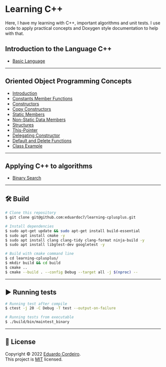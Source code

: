 # Learning C++
Here, I have my learning with C++, important algorithms and unit tests.
I use code to apply practical concepts and Doxygen style documentation to help with that.

## Introduction to the Language C++

- [Basic Language](https://github.com/eduardoc7/learning-cplusplus/tree/main/src/course/basic-language)

---

## Oriented Object Programming Concepts

- [Introduction](https://github.com/eduardoc7/learning-cplusplus/tree/main/src/course/OO-programing/Introduction.hpp)
- [Constants Member Functions](https://github.com/eduardoc7/learning-cplusplus/tree/main/src/course/OO-programing/LearningConstantMemberFunctions.hpp)
- [Constructors](https://github.com/eduardoc7/learning-cplusplus/tree/main/src/course/OO-programing/LearningConstructors.hpp)
- [Copy Constructors](https://github.com/eduardoc7/learning-cplusplus/tree/main/src/course/OO-programing/LearningCopyConstructors)
- [Static Members](https://github.com/eduardoc7/learning-cplusplus/tree/main/src/course/OO-programing/LearningStaticMembers.hpp)
- [Non-Static Data Members](https://github.com/eduardoc7/learning-cplusplus/tree/main/src/course/OO-programing/LearningNonStaticDataMemberInitialize.hpp)
- [Structures](https://github.com/eduardoc7/learning-cplusplus/tree/main/src/course/OO-programing/LearningStructures.hpp)
- [This-Pointer](https://github.com/eduardoc7/learning-cplusplus/tree/main/src/course/OO-programing/LearningThisPointer.hpp)
- [Delegating Constructor](https://github.com/eduardoc7/learning-cplusplus/tree/main/src/course/OO-programing/LearningDDelegatingConstructor.hpp)
- [Default and Delete Functions](https://github.com/eduardoc7/learning-cplusplus/tree/main/src/course/OO-programing/LearningDefaultAndDeletedFunctions.hpp)
- [Class Example](https://github.com/eduardoc7/learning-cplusplus/tree/main/src/course/OO-programing/Car.hpp)

---

## Applying C++ to algorithms

- [Binary Search](https://github.com/eduardoc7/learning-cplusplus/blob/main/src/algorithms/binarySearch.hpp)

---

## 🛠 Build
```bash
# Clone this repository
$ git clone git@github.com:eduardoc7/learning-cplusplus.git

# Install dependencies
$ sudo apt-get update && sudo apt-get install build-essential
$ sudo apt install cmake -y
$ sudo apt install clang clang-tidy clang-format ninja-build -y
$ sudo apt install libgtest-dev googletest -y

# Build with cmake command line
$ cd learning-cplusplus/
$ mkdir build && cd build
$ cmake ..
$ cmake --build . --config Debug --target all -j $(nproc) -- 
```
---

## ▶ Running tests
```bash
# Running test after compile
$ ctest -j 20 -C Debug -T test --output-on-failure

# Running tests from executable
$ ./build/bin/maintest_binary
```
---

## 📝 License

Copyright © 2022 [Eduardo Cordeiro](https://github.com/eduardoc7). <br />
This project is [MIT](https://github.com/eduardoc7/learning-cplusplus/blob/main/LICENSE) licensed.
